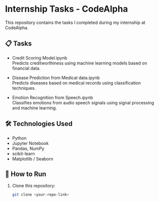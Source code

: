  # Internship Tasks - CodeAlpha

This repository contains the tasks I completed during my internship at CodeAlpha.

## 📋 Tasks

- Credit Scoring Model.ipynb  
  Predicts creditworthiness using machine learning models based on financial data.

- Disease Prediction from Medical data.ipynb  
  Predicts diseases based on medical records using classification techniques.

- Emotion Recognition from Speech.ipynb  
  Classifies emotions from audio speech signals using signal processing and machine learning.

## 🛠 Technologies Used
- Python
- Jupyter Notebook
- Pandas, NumPy
- scikit-learn
- Matplotlib / Seaborn

## 🚀 How to Run
1. Clone this repository:
   ```bash
   git clone <your-repo-link>

